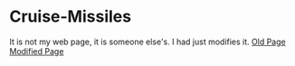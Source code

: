 # Cruise-Missiles
It is not my web page, it is someone else's.
I had just modifies it.
<a href="sarthakg043.github.io/Cruise-Missiles/old.htm">Old Page</a>
<a href="sarthakg043.github.io/Cruise-Missiles/modified.html">Modified Page</a>
